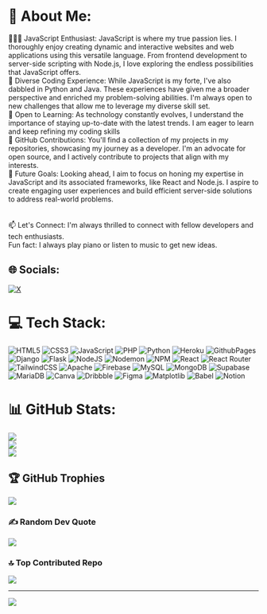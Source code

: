 # 💫 About Me:
🔭👨‍💻 JavaScript Enthusiast: JavaScript is where my true passion lies. I thoroughly enjoy creating dynamic and interactive websites and web applications using this versatile language. From frontend development to server-side scripting with Node.js, I love exploring the endless possibilities that JavaScript offers.<br>💼 Diverse Coding Experience: While JavaScript is my forte, I've also dabbled in Python and Java. These experiences have given me a broader perspective and enriched my problem-solving abilities. I'm always open to new challenges that allow me to leverage my diverse skill set.<br>🌟 Open to Learning: As technology constantly evolves, I understand the importance of staying up-to-date with the latest trends. I am eager to learn and keep refining my coding skills<br>🚀 GitHub Contributions: You'll find a collection of my projects in my repositories, showcasing my journey as a developer. I'm an advocate for open source, and I actively contribute to projects that align with my interests. <br>🎯 Future Goals: Looking ahead, I aim to focus on honing my expertise in JavaScript and its associated frameworks, like React and Node.js. I aspire to create engaging user experiences and build efficient server-side solutions to address real-world problems.<br><br><br>📫 Let's Connect: I'm always thrilled to connect with fellow developers and tech enthusiasts.<br>Fun fact: I always play piano or listen to music to get new ideas.


## 🌐 Socials:
[![X](https://img.shields.io/badge/X-black.svg?logo=X&logoColor=white)](https://x.com/@iamkevin82) 

# 💻 Tech Stack:
![HTML5](https://img.shields.io/badge/html5-%23E34F26.svg?style=for-the-badge&logo=html5&logoColor=white) ![CSS3](https://img.shields.io/badge/css3-%231572B6.svg?style=for-the-badge&logo=css3&logoColor=white) ![JavaScript](https://img.shields.io/badge/javascript-%23323330.svg?style=for-the-badge&logo=javascript&logoColor=%23F7DF1E) ![PHP](https://img.shields.io/badge/php-%23777BB4.svg?style=for-the-badge&logo=php&logoColor=white) ![Python](https://img.shields.io/badge/python-3670A0?style=for-the-badge&logo=python&logoColor=ffdd54) ![Heroku](https://img.shields.io/badge/heroku-%23430098.svg?style=for-the-badge&logo=heroku&logoColor=white) ![GithubPages](https://img.shields.io/badge/github%20pages-121013?style=for-the-badge&logo=github&logoColor=white) ![Django](https://img.shields.io/badge/django-%23092E20.svg?style=for-the-badge&logo=django&logoColor=white) ![Flask](https://img.shields.io/badge/flask-%23000.svg?style=for-the-badge&logo=flask&logoColor=white) ![NodeJS](https://img.shields.io/badge/node.js-6DA55F?style=for-the-badge&logo=node.js&logoColor=white) ![Nodemon](https://img.shields.io/badge/NODEMON-%23323330.svg?style=for-the-badge&logo=nodemon&logoColor=%BBDEAD) ![NPM](https://img.shields.io/badge/NPM-%23CB3837.svg?style=for-the-badge&logo=npm&logoColor=white) ![React](https://img.shields.io/badge/react-%2320232a.svg?style=for-the-badge&logo=react&logoColor=%2361DAFB) ![React Router](https://img.shields.io/badge/React_Router-CA4245?style=for-the-badge&logo=react-router&logoColor=white) ![TailwindCSS](https://img.shields.io/badge/tailwindcss-%2338B2AC.svg?style=for-the-badge&logo=tailwind-css&logoColor=white) ![Apache](https://img.shields.io/badge/apache-%23D42029.svg?style=for-the-badge&logo=apache&logoColor=white) ![Firebase](https://img.shields.io/badge/Firebase-039BE5?style=for-the-badge&logo=Firebase&logoColor=white) ![MySQL](https://img.shields.io/badge/mysql-%2300000f.svg?style=for-the-badge&logo=mysql&logoColor=white) ![MongoDB](https://img.shields.io/badge/MongoDB-%234ea94b.svg?style=for-the-badge&logo=mongodb&logoColor=white) ![Supabase](https://img.shields.io/badge/Supabase-3ECF8E?style=for-the-badge&logo=supabase&logoColor=white) ![MariaDB](https://img.shields.io/badge/MariaDB-003545?style=for-the-badge&logo=mariadb&logoColor=white) ![Canva](https://img.shields.io/badge/Canva-%2300C4CC.svg?style=for-the-badge&logo=Canva&logoColor=white) ![Dribbble](https://img.shields.io/badge/Dribbble-EA4C89?style=for-the-badge&logo=dribbble&logoColor=white) ![Figma](https://img.shields.io/badge/figma-%23F24E1E.svg?style=for-the-badge&logo=figma&logoColor=white) ![Matplotlib](https://img.shields.io/badge/Matplotlib-%23ffffff.svg?style=for-the-badge&logo=Matplotlib&logoColor=black) ![Babel](https://img.shields.io/badge/Babel-F9DC3e?style=for-the-badge&logo=babel&logoColor=black) ![Notion](https://img.shields.io/badge/Notion-%23000000.svg?style=for-the-badge&logo=notion&logoColor=white)
# 📊 GitHub Stats:
![](https://github-readme-stats.vercel.app/api?username=Gunther5kevo&theme=onedark&hide_border=false&include_all_commits=false&count_private=false)<br/>
![](https://github-readme-streak-stats.herokuapp.com/?user=Gunther5kevo&theme=onedark&hide_border=false)<br/>
![](https://github-readme-stats.vercel.app/api/top-langs/?username=Gunther5kevo&theme=onedark&hide_border=false&include_all_commits=false&count_private=false&layout=compact)

## 🏆 GitHub Trophies
![](https://github-profile-trophy.vercel.app/?username=Gunther5kevo&theme=darkhub&no-frame=false&no-bg=false&margin-w=4)

### ✍️ Random Dev Quote
![](https://quotes-github-readme.vercel.app/api?type=horizontal&theme=radical)

### 🔝 Top Contributed Repo
![](https://github-contributor-stats.vercel.app/api?username=Gunther5kevo&limit=5&theme=dark&combine_all_yearly_contributions=true)

---
[![](https://visitcount.itsvg.in/api?id=Gunther5kevo&icon=0&color=0)](https://visitcount.itsvg.in)

<!-- Proudly created with GPRM ( https://gprm.itsvg.in ) -->
